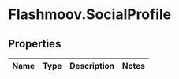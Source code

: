 # Flashmoov.SocialProfile

## Properties
Name | Type | Description | Notes
------------ | ------------- | ------------- | -------------


